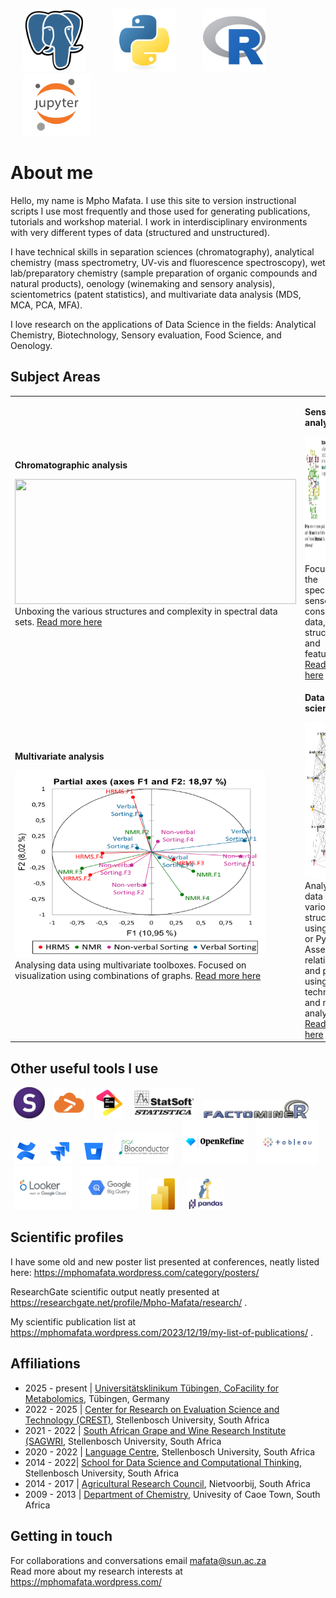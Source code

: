 <p>
 		<img height="100" src="./assets/postgresql-original.svg" hspace="20" >
 		<img height="100" src="./assets/python-original.svg" hspace="20" >
 		<img height="100" src="./assets/r-original.svg" hspace="20" >
		<img height="100" src="./assets/jupyter.png" hspace="20" >
</p>

# About me
Hello, my name is Mpho Mafata. I use this site to version instructional scripts I use most frequently and those used for generating publications, tutorials and workshop material. I work in interdisciplinary environments with very different types of data (structured and unstructured). 

I have technical skills in separation sciences (chromatography), analytical chemistry (mass spectrometry, UV-vis and fluorescence spectroscopy), wet lab/preparatory chemistry (sample preparation of organic compounds and natural products), oenology (winemaking and sensory analysis), scientometrics (patent statistics), and multivariate data analysis (MDS, MCA, PCA, MFA). 

I love research on the applications of Data Science in the fields: Analytical Chemistry, Biotechnology, Sensory evaluation, Food Science, and Oenology.  

## Subject Areas

<table>
 <tr>
	 
<td>
	
__Chromatographic analysis__

<img height="200" src="./assets/tic_overlay.jpg" width="450">

<br clear="left"/>
<figcaption text-size-adjust: none>
	Unboxing the various structures and complexity in spectral data sets. <a href ="https://github.com/mpho-mafata/Chromatographic-data"> Read more here </a>
</figcaption>

</td>


<td>
	
__Sensory analysis__

<img height="200" src="./assets/sensory.png" width="450">

<br clear="left"/>
<figcaption text-size-adjust: none>
	Focused on the specifics of sensory and consumer data, their structures, and features. <a href ="https://github.com/mpho-mafata/Network-analysis-of-sensory-attributes"> Read more here </a>
</figcaption>
	
</td>
</tr>

 <tr>
	 
<td>


__Multivariate analysis__


<img height="300" src="./assets/MFA_biplot.png" width="400">

<br clear="left"/>
<figcaption text-size-adjust: none>
	Analysing data using multivariate toolboxes. Focused on visualization using combinations of graphs. <a href ="https://github.com/mpho-mafata/hplc_scanning"> Read more here </a>
</figcaption>
	
</td>

<td>

__Data science__

<img height="250" src="./assets/network_graph.jpeg" width="420">

<br clear="left"/>
<figcaption text-size-adjust: none>
	Analysing data of various structures using SQL, R or Python. Assessing relationships and patterns using fuzzy techniques and network analysis. <a href ="https://github.com/mpho-mafata/Network-analysis"> Read more here </a>
	
</figcaption>
  
</td>

 </tr>
</table>

## Other useful tools I use

<p>
		<img height="50" src="./assets/SIMCA.jpg" hspace="5" >
		<img height="50" src="./assets/xlstat.png" hspace="5" >
		<img height="50" src="./assets/jetbrains-original.svg" hspace="5" >
		<img height="50" src="./assets/statistica.png" hspace="5" >
		<img height="30" src="./assets/factominer.jpeg" hspace="5" >
		<img height="40" src="./assets/confluence-original.svg" hspace="5" >
		<img height="40" src="./assets/jira-original.svg" hspace="5" >
 		<img height="40" src="./assets/bitbucket-original.svg" hspace="5" >
		<img height="50" src="./assets/bioconductorlogo.jpeg" hspace="5" >
		<img height="70" src="./assets/openrefine.jpg" hspace="5" >
		<img height="70" src="./assets/Tableau.svg" hspace="5" >
		<img height="70" src="./assets/looker-by-google-cloud.jpeg" hspace="5" >
		<img height="70" src="./assets/google-bigquery.jpeg" hspace="5" >
		<img height="50" src="./assets/powerbi-original.svg" hspace="5" >
		<img height="50" src="./assets/pandas-python.png" hspace="5" >
		
 		
	
</p>

## Scientific profiles
I have  some old and new poster list presented at conferences, neatly listed here: https://mphomafata.wordpress.com/category/posters/

ResearchGate scientific output neatly presented at https://researchgate.net/profile/Mpho-Mafata/research/ .

My scientific publication list at https://mphomafata.wordpress.com/2023/12/19/my-list-of-publications/ .

## Affiliations
* 2025 - present | [Universitätsklinikum Tübingen, CoFacility for Metabolomics](https://www.linkedin.com/company/cofmetabolomics/), Tübingen, Germany
* 2022 - 2025 | [Center for Research on Evaluation Science and Technology (CREST)](https://www0.sun.ac.za/crest/), Stellenbosch University, South Africa
* 2021 - 2022 | [South African Grape and Wine Research Institute (SAGWRI](https://sagwri.sun.ac.za/), Stellenbosch University, South Africa
* 2020 - 2022 | [Language Centre](https://languagecentre.sun.ac.za/writing-lab/), Stellenbosch University, South Africa
* 2014 - 2022| [School for Data Science and Computational Thinking](https://www.sun.ac.za/english/data-science-and-computational-thinking), Stellenbosch University, South Africa
* 2014 - 2017 | [Agricultural Research Council](https://www.arc.agric.za/arc-infruitec-nietvoorbij/Pages/ARC-InfrNietv-Homepage.aspx), Nietvoorbij, South Africa
* 2009 - 2013 | [Department of Chemistry](https://science.uct.ac.za/department-chemistry), Univesity of Caoe Town, South Africa

## Getting in touch

For collaborations and conversations email  mafata@sun.ac.za 
<br clear="left"/>
Read more about my research interests at https://mphomafata.wordpress.com/ 
